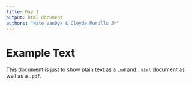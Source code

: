 ```yaml
---
title: Day 1
output: html_document
authors: "Nate VanDyk & Cleyde Murillo Jr"
---
```


# Example Text

This document is just to show plain text as a `.md` and `.html` document as well as a `.pdf`.
